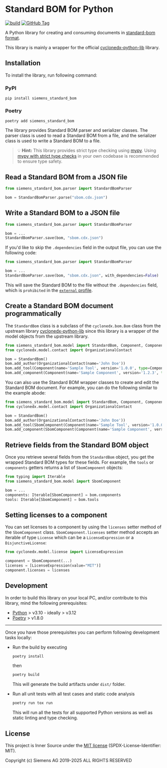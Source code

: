# Standard BOM for Python

[![build](https://github.com/siemens/standard-bom-python/actions/workflows/ci.yml/badge.svg)](https://github.com/siemens/standard-bom-python/actions/workflows/ci.yml)
[![GitHub Tag](https://img.shields.io/github/v/tag/siemens/standard-bom-python)](https://github.com/siemens/standard-bom-python/releases/latest)

A Python library for creating and consuming documents in
[standard-bom format](https://sbom.siemens.io/latest/format.html).

This library is mainly a wrapper for the official
[cyclonedx-python-lib](https://github.com/CycloneDX/cyclonedx-python-lib/) library.

## Installation

To install the library, run following command:

### PyPI

```shell
pip install siemens_standard_bom
```

### Poetry

```shell
poetry add siemens_standard_bom
```

The library provides Standard BOM parser and serializer classes. The parser class is used to read a Standard BOM from a file, and the serializer class is used to write a Standard BOM to a file.

> 💡 **Hint:**
  This library provides strict type checking using [mypy](https://mypy.readthedocs.io/en/stable/).
  Using [mypy with strict type checks](https://mypy.readthedocs.io/en/stable/existing_code.html#introduce-stricter-options) in your own codebase is recommended to ensure type safety.

## Read a Standard BOM from a JSON file

```python
from siemens_standard_bom.parser import StandardBomParser

bom = StandardBomParser.parse("sbom.cdx.json")
```

## Write a Standard BOM to a JSON file

```python
from siemens_standard_bom.parser import StandardBomParser

bom = ...
StandardBomParser.save(bom, "sbom.cdx.json")
```

If you'd like to skip the `.dependencies` field in the output file, you can use the following code:

```python
from siemens_standard_bom.parser import StandardBomParser

bom = ...
StandardBomParser.save(bom, "sbom.cdx.json", with_dependencies=False)
```

This will save the Standard BOM to the file without the `.dependencies` field, which is `prohibited` in the
[`external` profile](https://sbom.siemens.io/v3/profiles.html).

## Create a Standard BOM document programmatically

The `StandardBom` class is a subclass of the `cyclonedx.bom.Bom` class from the upstream library
[cyclonedx-python-lib](https://github.com/CycloneDX/cyclonedx-python-lib) since this library is a wrapper of the
model objects from the upstream library.

```python
from siemens_standard_bom.model import StandardBom, Component, ComponentType
from cyclonedx.model.contact import OrganizationalContact

bom = StandardBom()
bom.add_author(OrganizationalContact(name='John Doe'))
bom.add_tool(Component(name='Sample Tool', version='1.0.0', type=ComponentType.APPLICATION))
bom.add_component(Component(name='Sample Component', version='1.2.3', type=ComponentType.LIBRARY))
```

You can also use the Standard BOM wrapper classes to create and edit the Standard BOM document.
For example, you can do the following similar to the example abode:

```python
from siemens_standard_bom.model import StandardBom, Component, ComponentType, SbomComponent
from cyclonedx.model.contact import OrganizationalContact

bom = StandardBom()
bom.add_author(OrganizationalContact(name='John Doe'))
bom.add_tool(SbomComponent(Component(name='Sample Tool', version='1.0.0', type=ComponentType.APPLICATION)))
bom.add_component(SbomComponent(Component(name='Sample Component', version='1.2.3', type=ComponentType.LIBRARY)))
```

## Retrieve fields from the Standard BOM object

Once you retrieve several fields from the `StandardBom` object, you get the wrapped Standard BOM types for these
fields. For example, the `tools` or `components` getters returns a list of `SbomComponent` objects:

```python
from typing import Iterable
from siemens_standard_bom.model import SbomComponent

bom = ...
components: Iterable[SbomComponent] = bom.components
tools: Iterable[SbomComponent] = bom.tools
```

## Setting licenses to a component

You can set licenses to a component by using the `licenses` setter method of the `SbomComponent`
class. `SbomComponent.licenses` setter method accepts an iterable of type `License` which can be a `LicenseExpression` or a `DisjunctiveLicense`:

```python
from cyclonedx.model.license import LicenseExpression

component = SbomComponent(...)
licenses = [LicenseExpression(value="MIT")]
component.licenses = licenses
```

## Development

In order to build this library on your local PC, and/or contribute to this library, mind the following prerequisites:

- [Python](https://www.python.org/doc/versions/) > v3.10 - ideally > v3.12
- [Poetry](https://python-poetry.org/) > v1.8.0

---
Once you have those prerequisites you can perform following development tasks locally:

- Run the build by executing

    ```bash
    poetry install
    ```

    then

    ```bash
    poetry build
    ```

    This will generate the build artifacts under `dist/` folder.

- Run all unit tests with all test cases and static code analysis

    ```bash
    poetry run tox run
    ```

    This will run all the tests for all supported Python versions as well as static linting and type checking.

## License

This project is Inner Source under the [MIT license](LICENSE) (SPDX-License-Identifier: MIT).

Copyright (c) Siemens AG 2019-2025 ALL RIGHTS RESERVED
